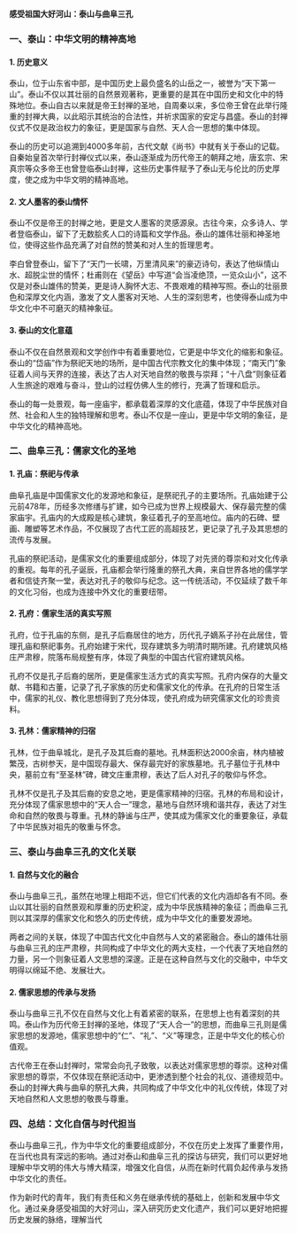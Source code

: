 **感受祖国大好河山：泰山与曲阜三孔**

### 一、泰山：中华文明的精神高地

#### 1. 历史意义

泰山，位于山东省中部，是中国历史上最负盛名的山岳之一，被誉为“天下第一山”。泰山不仅以其壮丽的自然景观著称，更重要的是其在中国历史和文化中的特殊地位。泰山自古以来就是帝王封禅的圣地，自周秦以来，多位帝王曾在此举行隆重的封禅大典，以此昭示其统治的合法性，并祈求国家的安定与昌盛。泰山的封禅仪式不仅是政治权力的象征，更是国家与自然、天人合一思想的集中体现。

泰山的历史可以追溯到4000多年前，古代文献《尚书》中就有关于泰山的记载。自秦始皇首次举行封禅仪式以来，泰山逐渐成为历代帝王的朝拜之地，唐玄宗、宋真宗等众多帝王也曾登临泰山封禅，这些历史事件赋予了泰山无与伦比的历史厚度，使之成为中华文明的精神高地。

#### 2. 文人墨客的泰山情怀

泰山不仅是帝王的封禅之地，更是文人墨客的灵感源泉。古往今来，众多诗人、学者登临泰山，留下了无数脍炙人口的诗篇和文学作品。泰山的雄伟壮丽和神圣地位，使得这些作品充满了对自然的赞美和对人生的哲理思考。

李白曾登泰山，留下了“天门一长啸，万里清风来”的豪迈诗句，表达了他纵情山水、超脱尘世的情怀；杜甫则在《望岳》中写道“会当凌绝顶，一览众山小”，这不仅是对泰山雄伟的赞美，更是诗人胸怀大志、不畏艰难的精神写照。泰山的壮丽景色和深厚文化内涵，激发了文人墨客对天地、人生的深刻思考，也使得泰山成为中华文化中不可磨灭的精神象征。

#### 3. 泰山的文化意蕴

泰山不仅在自然景观和文学创作中有着重要地位，它更是中华文化的缩影和象征。泰山的“岱庙”作为祭祀天地的场所，是中国古代宗教文化的集中体现；“南天门”象征着人间与天界的连接，表达了古人对天地自然的敬畏与崇拜；“十八盘”则象征着人生旅途的艰难与奋斗，登山的过程仿佛人生的修行，充满了哲理和启示。

泰山的每一处景观，每一座庙宇，都承载着深厚的文化底蕴，体现了中华民族对自然、社会和人生的独特理解和思考。泰山不仅是一座山，更是中华文明的象征，是中华文化的精神高地。

### 二、曲阜三孔：儒家文化的圣地

#### 1. 孔庙：祭祀与传承

曲阜孔庙是中国儒家文化的发源地和象征，是祭祀孔子的主要场所。孔庙始建于公元前478年，历经多次修缮与扩建，如今已成为世界上规模最大、保存最完整的儒家庙宇。孔庙内的大成殿是核心建筑，象征着孔子的至高地位。庙内的石碑、壁画、雕塑等艺术作品，不仅展现了古代工匠的高超技艺，更记录了孔子及其思想的流传与发展。

孔庙的祭祀活动，是儒家文化的重要组成部分，体现了对先贤的尊崇和对文化传承的重视。每年的孔子诞辰，孔庙都会举行隆重的祭孔大典，来自世界各地的儒学学者和信徒齐聚一堂，表达对孔子的敬仰与纪念。这一传统活动，不仅延续了数千年的文化习俗，也成为连接中外文化的重要纽带。

#### 2. 孔府：儒家生活的真实写照

孔府，位于孔庙的东侧，是孔子后裔居住的地方，历代孔子嫡系子孙在此居住，管理孔庙和祭祀事务。孔府始建于宋代，现存建筑多为明清时期所建。孔府建筑风格庄严肃穆，院落布局规整有序，体现了典型的中国古代官府建筑风格。

孔府不仅是孔子后裔的居所，更是儒家生活方式的真实写照。孔府内保存的大量文献、书籍和古董，记录了孔子家族的历史和儒家文化的传承。在孔府的日常生活中，儒家的礼仪、教化思想得到了充分体现，使孔府成为研究儒家文化的珍贵资料。

#### 3. 孔林：儒家精神的归宿

孔林，位于曲阜城北，是孔子及其后裔的墓地。孔林面积达2000余亩，林内植被繁茂，古树参天，是中国现存最大、保存最完好的家族墓地。孔子墓位于孔林中央，墓前立有“至圣林”碑，碑文庄重肃穆，表达了后人对孔子的敬仰与怀念。

孔林不仅是孔子及其后裔的安息之地，更是儒家精神的归宿。孔林的布局和设计，充分体现了儒家思想中的“天人合一”理念，墓地与自然环境和谐共存，表达了对生命和自然的敬畏与尊重。孔林的静谧与庄严，使其成为儒家文化的重要象征，承载了中华民族对祖先的敬重与怀念。

### 三、泰山与曲阜三孔的文化关联

#### 1. 自然与文化的融合

泰山与曲阜三孔，虽然在地理上相距不远，但它们代表的文化内涵却各有不同。泰山以其壮丽的自然景观和厚重的历史积淀，成为中华民族精神的象征；而曲阜三孔则以其深厚的儒家文化和悠久的历史传统，成为中华文化的重要发源地。

两者之间的关联，体现了中国古代文化中自然与人文的紧密融合。泰山的雄伟壮丽与曲阜三孔的庄严肃穆，共同构成了中华文化的两大支柱，一个代表了天地自然的力量，另一个则象征着人文思想的深邃。正是在这种自然与文化的交融中，中华文明得以绵延不绝、发展壮大。

#### 2. 儒家思想的传承与发扬

泰山与曲阜三孔不仅在自然与文化上有着紧密的联系，在思想上也有着深刻的共鸣。泰山作为历代帝王封禅的圣地，体现了“天人合一”的思想，而曲阜三孔则是儒家思想的发源地，儒家思想中的“仁”、“礼”、“义”等理念，正是中华文化的核心价值观。

古代帝王在泰山封禅时，常常会向孔子致敬，以表达对儒家思想的尊崇。这种对儒家思想的尊崇，不仅体现在祭祀活动中，更渗透到整个社会的礼仪、道德规范中。泰山的封禅大典与曲阜的祭孔大典，共同构成了中华文化中的礼仪传统，体现了对天地自然和人文思想的敬畏与尊重。

### 四、总结：文化自信与时代担当

泰山与曲阜三孔，作为中华文化的重要组成部分，不仅在历史上发挥了重要作用，在当代也具有深远的影响。通过对泰山和曲阜三孔的探访与研究，我们可以更好地理解中华文明的伟大与博大精深，增强文化自信，从而在新时代肩负起传承与发扬中华文化的责任。

作为新时代的青年，我们有责任和义务在继承传统的基础上，创新和发展中华文化。通过亲身感受祖国的大好河山，深入研究历史文化遗产，我们可以更好地把握历史发展的脉络，理解当代